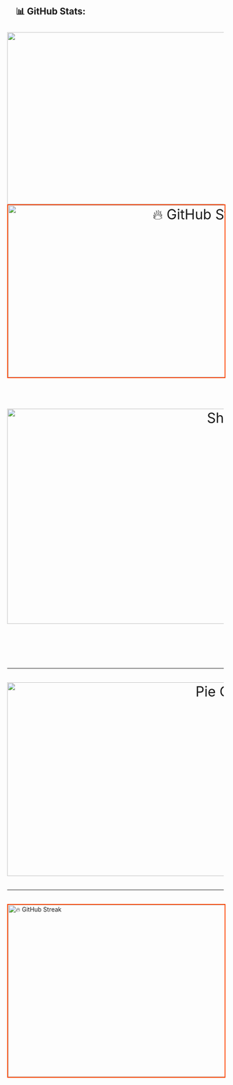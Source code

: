 <h2 align="left" style="padding-left: 20px; padding-bottom: 10px;">📊 GitHub Stats:</h2>
<div align="center" style="font-size: xx-large;">
  <!-- Fixed height with overflow handling -->
  <img src="https://github-readme-stats.vercel.app/api?username=Shithi14&show_icons=true&count_private=true&theme=vision-friendly-dark&bg_color=0,141E30,243B55&title_color=FFA500&icon_color=FFD700" alt="" width="1100" style="height: 400px; object-fit: cover;"/>
  <br/>

  <img src="https://github-readme-streak-stats.herokuapp.com?user=Shithi14&theme=highcontrast&fire=FF4500&ring=FFD700&currStreakLabel=FFA500&sideLabels=FFD700&background=141E30,243B55&hide_border=true" alt="🔥 GitHub Streak" width="900" style="height: 400px; object-fit: cover; border: 2px solid #FF4500;"/>
  <br/>

  <!-- Most Used Languages -->
  <br/>
  <p align="center">
    <a href="#"><img alt="Shithi14's Top Languages" src="https://github-readme-stats.vercel.app/api/top-langs/?username=Shithi14&langs_count=20&layout=compact&theme=vision-friendly-dark&bg_color=0,141E30,243B55&title_color=FFA500" width="1300" height="500"/></a>
  </p>
  <br/>
  <hr> <!-- Line Before -->

  <!-- GitHub Contribution Activity with Custom Font Size for Text -->
  <p align="center">
    <a href="#">
      <img src="https://github-profile-summary-cards.vercel.app/api/cards/most-commit-language?username=Shithi14&langs_count=20&theme=radical" alt="Pie Chart" style="width: 1000px; height: 450px;">
    </a>
  </p>

  <hr> <!-- Line After -->
</div>


<img src="https://github-readme-streak-stats.herokuapp.com?user=Shithi14&theme=highcontrast&fire=FF4500&ring=FFD700&currStreakLabel=FFA500&sideLabels=FFD700&background=141E30,243B55&hide_border=true" alt="🔥 GitHub Streak" width="900" style="height: 400px; object-fit: cover; border: 2px solid #FF4500;"/>
  <br/>
